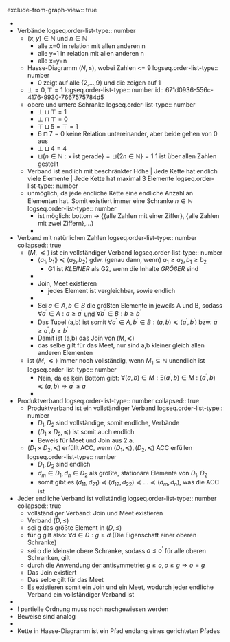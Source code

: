exclude-from-graph-view:: true

-
- Verbände
  logseq.order-list-type:: number
	- $(x,y)\in\mathbb{N}$ und $n\in\mathbb{N}$
		- alle x=0 in relation mit allen anderen n
		- alle y=1 in relation mit allen anderen n
		- alle x=y=n
	- Hasse-Diagramm $(N,\leq)$, wobei Zahlen <= 9
	  logseq.order-list-type:: number
		- 0 zeigt auf alle {2,...,9} und die zeigen auf 1
	- $\bot=0,\top=1$
	  logseq.order-list-type:: number
	  id:: 671d0936-556c-4176-9930-7667575784d5
	- obere und untere Schranke
	  logseq.order-list-type:: number
		- $\bot\sqcup\top=1$
		- $\bot\sqcap\top=0$
		- $\top\sqcup5=\top=1$
		- $6\sqcap7=0$ keine Relation untereinander, aber beide gehen von 0 aus
		- $\bot\sqcup4=4$
		- $\sqcup\lbrace n\in\mathbb{N}:\text{x ist gerade}\rbrace=\sqcup\lbrace2n\in\mathbb{N}\rbrace=1$ 1 ist über allen Zahlen gestellt
	- Verband ist endlich mit beschränkter Höhe | Jede Kette hat endlich viele Elemente | Jede Kette hat maximal 3 Elemente
	  logseq.order-list-type:: number
	- unmöglich, da jede endliche Kette eine endliche Anzahl an Elementen hat. Somit existiert immer eine Schranke $n\in\mathbb{N}$
	  logseq.order-list-type:: number
		- ist möglich: bottom -> {{alle Zahlen mit einer Ziffer}, {alle Zahlen mit zwei Ziffern},...}
		-
- Verband mit natürlichen Zahlen
  logseq.order-list-type:: number
  collapsed:: true
	- $\langle M,\preceq\rangle$ ist ein vollständiger Verband
	  logseq.order-list-type:: number
		- $\langle a_1,b_1\rang\preceq\langle a_2,b_2\rangle$ gdw. (genau dann, wenn) $a_1\geq a_2,b_1\geq b_2$
			- G1 ist *KLEINER* als G2, wenn die Inhalte *GRÖßER* sind
		-
		- Join, Meet existieren
			- jedes Element ist vergleichbar, sowie endlich
		-
		- Sei $a\in A,b\in B$ die größten Elemente in jeweils A und B, sodass $\forall a^{\prime}\in A:a\geq a^{\prime}$ und $\forall b^{\prime}\in B:b\geq b^{\prime}$
		- Das Tupel (a,b) ist somit $\forall a^{\prime}\in A,b^{\prime}\in B:(a,b)\preceq(a^{\prime},b^{\prime})$ bzw. $a\geq a^{\prime},b\geq b^{\prime}$
		- Damit ist (a,b) das Join von $(M,\preceq)$
		- das selbe gilt für das Meet, nur sind a,b kleiner gleich allen anderen Elementen
	- ist $\langle M,\preceq\rangle$ immer noch vollständig, wenn $M_1\subseteq\mathbb{N}$ unendlich ist
	  logseq.order-list-type:: number
		- Nein, da es kein Bottom gibt: $\forall(a,b)\in M:\exists(a^{\prime},b)\in M:(a^{\prime},b)\preceq(a,b)\Rightarrow a^{\prime}\geq a$
		-
- Produktverband
  logseq.order-list-type:: number
  collapsed:: true
	- Produktverband ist ein vollständiger Verband
	  logseq.order-list-type:: number
		- $D_1,D_2$ sind vollständige, somit endliche, Verbände
		- $(D_1\times D_2,\preceq)$ ist somit auch endlich
		- Beweis für Meet und Join aus 2.a.
	- $(D_1\times D_2,\preceq)$ erfüllt ACC, wenn $(D_1,\preceq),(D_2,\preceq)$ ACC erfüllen
	  logseq.order-list-type:: number
		- $D_1,D_2$ sind endlich
		- $d_{m}\in D_1,d_{n}\in D_2$ als größte, stationäre Elemente von $D_1,D_2$
		- somit gibt es $(d_{11},d_{21})\preceq(d_{12},d_{22})\preceq...\preceq(d_{m},d_{n})$, was die ACC ist
- Jeder endliche Verband ist vollständig
  logseq.order-list-type:: number
  collapsed:: true
	- vollständiger Verband: Join und Meet existieren
	- Verband $(D,\leq)$
	- sei g das größte Element in $(D,\leq)$
	- für g gilt also: $\forall d\in D:g\geq d$ (Die Eigenschaft einer oberen Schranke)
	- sei o die kleinste obere Schranke, sodass $o\leq o^{\prime}$ für alle oberen Schranken, gilt
	- durch die Anwendung der antisymmetrie: $g\leq o,o\leq g\Rightarrow o=g$
	- Das Join existiert
	- Das selbe gilt für das Meet
	- Es existieren somit ein Join und ein Meet, wodurch jeder endliche Verband ein vollständiger Verband ist
-
- ! partielle Ordnung muss noch nachgewiesen werden
- Beweise sind analog
-
- Kette in Hasse-Diagramm ist ein Pfad endlang eines gerichteten Pfades